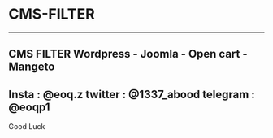# CMS-FILTER
-----------------------------------
CMS FILTER 
Wordpress - Joomla - Open cart - Mangeto
------------------------------------------
Insta : @eoq.z
twitter : @1337_abood
telegram : @eoqp1
---------------------------------------
Good Luck 
